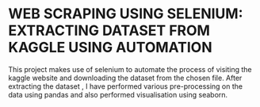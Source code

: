 <h1>WEB SCRAPING USING SELENIUM: EXTRACTING DATASET FROM KAGGLE USING AUTOMATION</h1>

This project makes use of selenium to automate the process of visiting the kaggle website and downloading the dataset from the chosen file.
After extracting the dataset , I have performed various pre-processing on the data using pandas and also performed visualisation using seaborn.
